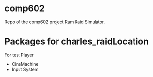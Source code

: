 # comp602
Repo of the comp602 project Ram Raid Simulator.

# Packages for charles_raidLocation

For test Player
- CineMachine
- Input System
